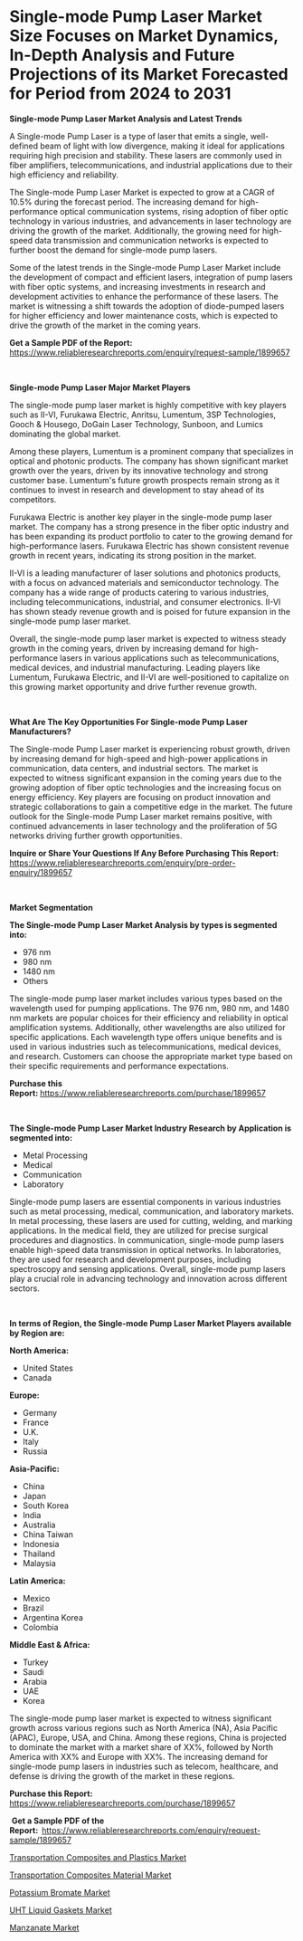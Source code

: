 <p><h1>Single-mode Pump Laser Market Size Focuses on Market Dynamics, In-Depth Analysis and Future Projections of its Market Forecasted for Period from 2024 to 2031</h1></p><p><strong>Single-mode Pump Laser Market Analysis and Latest Trends</strong></p>
<p><p>A Single-mode Pump Laser is a type of laser that emits a single, well-defined beam of light with low divergence, making it ideal for applications requiring high precision and stability. These lasers are commonly used in fiber amplifiers, telecommunications, and industrial applications due to their high efficiency and reliability.</p><p>The Single-mode Pump Laser Market is expected to grow at a CAGR of 10.5% during the forecast period. The increasing demand for high-performance optical communication systems, rising adoption of fiber optic technology in various industries, and advancements in laser technology are driving the growth of the market. Additionally, the growing need for high-speed data transmission and communication networks is expected to further boost the demand for single-mode pump lasers.</p><p>Some of the latest trends in the Single-mode Pump Laser Market include the development of compact and efficient lasers, integration of pump lasers with fiber optic systems, and increasing investments in research and development activities to enhance the performance of these lasers. The market is witnessing a shift towards the adoption of diode-pumped lasers for higher efficiency and lower maintenance costs, which is expected to drive the growth of the market in the coming years.</p></p>
<p><strong>Get a Sample PDF of the Report:&nbsp;</strong> <a href="https://www.reliableresearchreports.com/enquiry/request-sample/1899657">https://www.reliableresearchreports.com/enquiry/request-sample/1899657</a></p>
<p>&nbsp;</p>
<p><strong>Single-mode Pump Laser Major Market Players</strong></p>
<p><p>The single-mode pump laser market is highly competitive with key players such as II-VI, Furukawa Electric, Anritsu, Lumentum, 3SP Technologies, Gooch & Housego, DoGain Laser Technology, Sunboon, and Lumics dominating the global market. </p><p>Among these players, Lumentum is a prominent company that specializes in optical and photonic products. The company has shown significant market growth over the years, driven by its innovative technology and strong customer base. Lumentum's future growth prospects remain strong as it continues to invest in research and development to stay ahead of its competitors.</p><p>Furukawa Electric is another key player in the single-mode pump laser market. The company has a strong presence in the fiber optic industry and has been expanding its product portfolio to cater to the growing demand for high-performance lasers. Furukawa Electric has shown consistent revenue growth in recent years, indicating its strong position in the market.</p><p>II-VI is a leading manufacturer of laser solutions and photonics products, with a focus on advanced materials and semiconductor technology. The company has a wide range of products catering to various industries, including telecommunications, industrial, and consumer electronics. II-VI has shown steady revenue growth and is poised for future expansion in the single-mode pump laser market.</p><p>Overall, the single-mode pump laser market is expected to witness steady growth in the coming years, driven by increasing demand for high-performance lasers in various applications such as telecommunications, medical devices, and industrial manufacturing. Leading players like Lumentum, Furukawa Electric, and II-VI are well-positioned to capitalize on this growing market opportunity and drive further revenue growth.</p></p>
<p>&nbsp;</p>
<p><strong>What Are The Key Opportunities For Single-mode Pump Laser Manufacturers?</strong></p>
<p><p>The Single-mode Pump Laser market is experiencing robust growth, driven by increasing demand for high-speed and high-power applications in communication, data centers, and industrial sectors. The market is expected to witness significant expansion in the coming years due to the growing adoption of fiber optic technologies and the increasing focus on energy efficiency. Key players are focusing on product innovation and strategic collaborations to gain a competitive edge in the market. The future outlook for the Single-mode Pump Laser market remains positive, with continued advancements in laser technology and the proliferation of 5G networks driving further growth opportunities.</p></p>
<p><strong>Inquire or Share Your Questions If Any Before Purchasing This Report:</strong> <a href="https://www.reliableresearchreports.com/enquiry/pre-order-enquiry/1899657">https://www.reliableresearchreports.com/enquiry/pre-order-enquiry/1899657</a></p>
<p>&nbsp;</p>
<p><strong>Market Segmentation</strong></p>
<p><strong>The Single-mode Pump Laser Market Analysis by types is segmented into:</strong></p>
<p><ul><li>976 nm</li><li>980 nm</li><li>1480 nm</li><li>Others</li></ul></p>
<p><p>The single-mode pump laser market includes various types based on the wavelength used for pumping applications. The 976 nm, 980 nm, and 1480 nm markets are popular choices for their efficiency and reliability in optical amplification systems. Additionally, other wavelengths are also utilized for specific applications. Each wavelength type offers unique benefits and is used in various industries such as telecommunications, medical devices, and research. Customers can choose the appropriate market type based on their specific requirements and performance expectations.</p></p>
<p><strong>Purchase this Report:&nbsp;</strong><a href="https://www.reliableresearchreports.com/purchase/1899657">https://www.reliableresearchreports.com/purchase/1899657</a></p>
<p>&nbsp;</p>
<p><strong>The Single-mode Pump Laser Market Industry Research by Application is segmented into:</strong></p>
<p><ul><li>Metal Processing</li><li>Medical</li><li>Communication</li><li>Laboratory</li></ul></p>
<p><p>Single-mode pump lasers are essential components in various industries such as metal processing, medical, communication, and laboratory markets. In metal processing, these lasers are used for cutting, welding, and marking applications. In the medical field, they are utilized for precise surgical procedures and diagnostics. In communication, single-mode pump lasers enable high-speed data transmission in optical networks. In laboratories, they are used for research and development purposes, including spectroscopy and sensing applications. Overall, single-mode pump lasers play a crucial role in advancing technology and innovation across different sectors.</p></p>
<p>&nbsp;</p>
<p><strong>In terms of Region, the Single-mode Pump Laser Market Players available by Region are:</strong></p>
<p>
    <p> <strong> North America: </strong>
        <ul>
            <li>United States</li>
            <li>Canada</li>
        </ul>
        </p> 
    <p> <strong> Europe: </strong>
        <ul>
            <li>Germany</li>
            <li>France</li>
            <li>U.K.</li>
            <li>Italy</li>
            <li>Russia</li>
        </ul>
        </p> 
    <p> <strong> Asia-Pacific: </strong>
        <ul>
            <li>China</li>
            <li>Japan</li>
            <li>South Korea</li>
            <li>India</li>
            <li>Australia</li>
            <li>China Taiwan</li>
            <li>Indonesia</li>
            <li>Thailand</li>
            <li>Malaysia</li>
        </ul>
        </p> 
    <p> <strong> Latin America: </strong>
        <ul>
            <li>Mexico</li>
            <li>Brazil</li>
            <li>Argentina Korea</li>
            <li>Colombia</li>
        </ul>
        </p> 
    <p> <strong> Middle East & Africa: </strong>
        <ul>
            <li>Turkey</li>
            <li>Saudi</li>
            <li>Arabia</li>
            <li>UAE</li>
            <li>Korea</li>
        </ul>
    </p>
    </p>
<p><p>The single-mode pump laser market is expected to witness significant growth across various regions such as North America (NA), Asia Pacific (APAC), Europe, USA, and China. Among these regions, China is projected to dominate the market with a market share of XX%, followed by North America with XX% and Europe with XX%. The increasing demand for single-mode pump lasers in industries such as telecom, healthcare, and defense is driving the growth of the market in these regions.</p></p>
<p><strong>Purchase this Report: </strong><a href="https://www.reliableresearchreports.com/purchase/1899657">https://www.reliableresearchreports.com/purchase/1899657</a></p>
<p>&nbsp;<strong>Get a Sample PDF of the Report:&nbsp;&nbsp;</strong><a href="https://www.reliableresearchreports.com/enquiry/request-sample/1899657">https://www.reliableresearchreports.com/enquiry/request-sample/1899657</a></p>
<p><strong></strong></p>
<p><p><a href="https://meowing-lemming-dd3.notion.site/Insights-into-Transportation-Composites-and-Plastics-Market-Size-Analysing-Market-Share-Trends-an-58af6c86c3be47ef8e0137633a6fa6c4">Transportation Composites and Plastics Market</a></p><p><a href="https://cute-banjo-8ca.notion.site/Transportation-Composites-Material-Market-Challenges-Opportunities-and-Growth-Drivers-and-Major-M-39a6b2ab656c470990b019425c791a98">Transportation Composites Material Market</a></p><p><a href="https://view.publitas.com/reportprime-1/potassium-bromate-market-analysis-examines-its-scope-on-growth-opportunities-and-forecasted-trends-spanning-from-2024-to-2031/">Potassium Bromate Market</a></p><p><a href="https://silk-columnist-571.notion.site/UHT-Liquid-Gaskets-Market-Research-Report-The-Key-To-Successful-Business-Strategy-Forecasted-for-Pe-3eccb3b0fba84df8bb3c16b9cb6e6c59">UHT Liquid Gaskets Market</a></p><p><a href="https://view.publitas.com/reportprime-1/manzanate-market-size-and-growth-market-segmentation-regional-and-country-breakdowns-and-market-trends-for-period-from-2024-2031/">Manzanate Market</a></p></p>